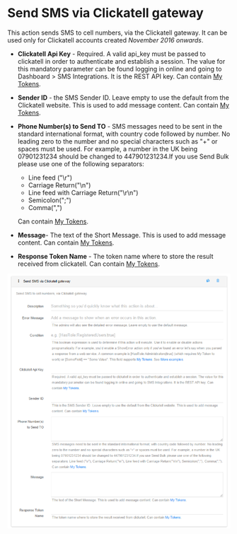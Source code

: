 # Send SMS via Clickatell gateway

This action sends SMS to cell numbers, via the Clickatell gateway. It can be used only for Clickatell accounts created *November 2016 onwards*.

* **Clickatell Api Key** - Required. A valid api\_key must be passed to clickatell in order to authenticate and establish a session. The value for this mandatory parameter can be found logging in online and going to Dashboard &gt; SMS Integrations. It is the REST API key. Can contain [My Tokens](/my-tokens/index.html).

* **Sender ID** - the SMS Sender ID. Leave empty to use the default from the Clickatell website. This is used to add message content. Can contain [My Tokens](/my-tokens/index.html).

* **Phone Number\(s\) to Send TO** - SMS messages need to be sent in the standard international format, with country code followed by number. No leading zero to the number and no special characters such as "+" or spaces must be used. For example, a number in the UK being 07901231234 should be changed to 447901231234.If you use Send Bulk please use one of the following separators:
  - Line feed \("\r"\)
  - Carriage Return\("\n"\)
  - Line feed with Carriage Return\("\r\n"\)
  - Semicolon\(";"\)
  - Comma\(","\)

  Can contain  [My Tokens](/my-tokens/index.html).

* **Message**- The text of the Short Message. This is used to add message content. Can contain [My Tokens](/my-tokens/index.html).

* **Response Token Name** - The token name where to store the result received from clickatell. Can contain [My Tokens](/my-tokens/index.html).

![](assets/clicka.png)
